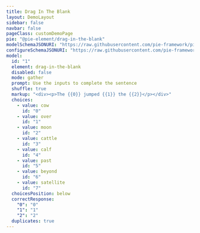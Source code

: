 ```yaml
---
title: Drag In The Blank
layout: DemoLayout
sidebar: false
navbar: false
pageClass: customDemoPage
pie: "@pie-element/drag-in-the-blank"
modelSchemaJSONURI: "https://raw.githubusercontent.com/pie-framework/pie-elements/develop/packages/drag-in-the-blank/docs/pie-schema.json"
configureSchemaJSONURI: "https://raw.githubusercontent.com/pie-framework/pie-elements/develop/packages/drag-in-the-blank/docs/config-schema.json"
model:
  id: "1"
  element: drag-in-the-blank
  disabled: false
  mode: gather
  prompt: Use the inputs to complete the sentence
  shuffle: true
  markup: "<div><p>The {{0}} jumped {{1}} the {{2}}</p></div>"
  choices:
    - value: cow
      id: "0"
    - value: over
      id: "1"
    - value: moon
      id: "2"
    - value: cattle
      id: "3"
    - value: calf
      id: "4"
    - value: past
      id: "5"
    - value: beyond
      id: "6"
    - value: satellite
      id: "7"
  choicesPosition: below
  correctResponse:
    "0": "0"
    "1": "1"
    "2": "2"
  duplicates: true
---
```

